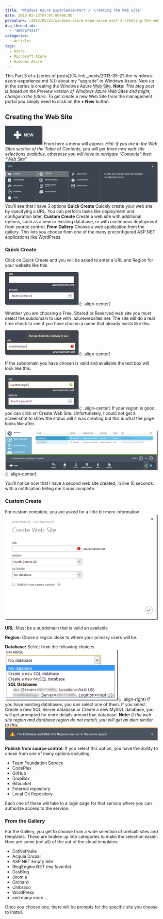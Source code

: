 ```yaml
---
title: 'Windows Azure Experience–Part 3: Creating the Web Site'
date: 2013-05-23T07:04:00+00:00
permalink: /2013/05/23/windows-azure-experience-part-3-creating-the-web-site/
dsq_thread_id:
  - "4683673517"
categories:
  - Articles
tags:
  - Azure
  - Microsoft Azure
  - Windows Azure
---
```


This Part 3 of a [series of posts]({% link _posts/2013-05-21-the-windows-azure-experience.md %}) about my “upgrade” to Windows Azure. Next up in the series is creating the Windows Azure [Web Site](http://www.windowsazure.com/en-us/manage/services/web-sites/). **Note:** _This blog post is based on the Preview version of Windows Azure Web Sites and might, change in the future._ To get create a new Web Site from the management portal you simply need to click on the **+ New** button.

## Creating the Web Site

[![image](/assets/images/posts/image_thumb_11.png "image")](/assets/images/posts/image_12.png) From here a menu will appear. _Hint: if you are in the Web Sites section of the Table of Contents, you will get three new web site selections available, otherwise you will have to navigate “Compute" then “Web Site”_ [![image](/assets/images/posts/image_thumb_12.png "image")](/assets/images/posts/image_13.png) You’ll see that I have 3 options **Quick Create** Quickly create your web site by specifying a URL. You can perform tasks like deployment and configuration later. **Custom Create** Create a web site with additional options, such as a new or existing database, or with continuous deployment from source control. **From Gallery** Choose a web application from the gallery. This lets you choose from one of the many preconfigured ASP.NET applications like WordPress.

### Quick Create

Click on Quick Create and you will be asked to enter a URL and Region for your website like this.

[![image-center](/assets/images/posts/image_thumb_13.png "image")](/assets/images/posts/image_14.png){: .align-center}

Whether you are choosing a Free, Shared or Reserved web site you must select the subdomain to use with .azurewebsites.net.  The site will do a real time check to see if you have chosen a name that already exists like this.

[![image-center](/assets/images/posts/image_thumb_14.png "image")](/assets/images/posts/image_15.png){: .align-center}

If the subdomain you have chosen is valid and available the text box will look like this.

[![image-center](/assets/images/posts/image_thumb_15.png "image")](/assets/images/posts/image_16.png){: .align-center} If your region is good, you can click on Create Web Site. Unfortunately, I could not get a screenshot to show the status will it was creating but this is what the page looks like after.

[![image-center](/assets/images/posts/image_thumb_16.png "image")](/assets/images/posts/image_17.png){: .align-center}

You’ll notice now that I have a second web site created, in like 10 seconds. with a notification telling me it was complete.

### Custom Create

For custom complete, you are asked for a little bit more information. [![image](/assets/images/posts/image_thumb_17.png "image")](/assets/images/posts/image_18.png)

**URL**: Must be a subdomain that is valid an available

**Region:** Chose a region close to where your primary users will be.

**Database:** Select from the following choices [![image-right](/assets/images/posts/image_thumb_18.png "image")](/assets/images/posts/image_19.png){: .align-right} If you have existing databases, you can select one of them.  If you select Create a new SQL Server database or Create a new MySQL database, you will get prompted for more details around that database. **Note:** _If the web site region and database region do not match, you will get an alert similar to this._
[![image](/assets/images/posts/image_thumb_19.png "image")](/assets/images/posts/image_20.png)

**Publish from source control:** If you select this option, you have the ability to chose from one of many options including:

* Team Foundation Service
* CodePlex
* GitHub
* DropBox
* Bitbucket
* External repository
* Local Git Repository

Each one of these will take to a login page for that service where you can authorize access to the service.

### From the Gallery

For the Gallery, you get to choose from a wide selection of prebuilt sites and templates. These are broken up into categories to make the selection easier.  Here are some (not all) of the out of the cloud templates:

* DotNetNuke
* Acquia Drupal
* ASP.NET Empty Site
* BlogEngine.NET (my favorite)
* DasBlog
* Joomla
* Orchard
* Umbraco
* WordPress
* and many more….

Once you choose one, there will be prompts for the specific site you choose to install.